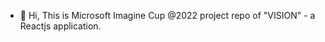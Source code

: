 - 👋 Hi, This is Microsoft Imagine Cup @2022 project repo of "VISION" - a Reactjs application.
<!---
2022Azure/2022Azure is a ✨ special ✨ repository because its `README.md` (this file) appears on your GitHub profile.
You can click the Preview link to take a look at your changes.
--->
